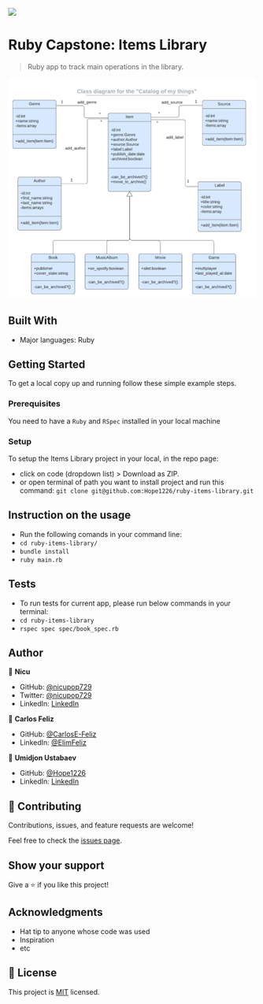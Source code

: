![](https://img.shields.io/badge/Microverse-blueviolet)

# Ruby Capstone: Items Library

> Ruby app to track main operations in the library.

![screenshot](./app_screenshot.png)

## Built With

- Major languages: Ruby

## Getting Started

To get a local copy up and running follow these simple example steps.

### Prerequisites

You need to have a `Ruby` and `RSpec` installed in your local machine 

### Setup

To setup the Items Library project in your local, in the repo page: 
- click on code (dropdown list) > Download as ZIP. 
- or open terminal of path you want to install project and run this command:
`git clone git@github.com:Hope1226/ruby-items-library.git`

## Instruction on the usage
- Run the following comands in your command line:
- `cd ruby-items-library/`
- `bundle install`
- `ruby main.rb`

## Tests
- To run tests for current app, please run below commands in your terminal:
- `cd ruby-items-library`
- `rspec spec spec/book_spec.rb`

## Author


👤 **Nicu**

- GitHub: [@nicupop729](https://github.com/nicupop729)
- Twitter: [@nicupop729](https://twitter.com/nicupop729)
- LinkedIn: [LinkedIn](https://www.linkedin.com/in/nicolae-pop/)

👤 **Carlos Feliz**

- GitHub: [@CarlosE-Feliz](https://github.com/CarlosE-Feliz)
- LinkedIn: [@ElimFeliz](https://www.linkedin.com/in/elimfeliz/)

👤 **Umidjon Ustabaev**

- GitHub: [@Hope1226](https://github.com/Hope1226)
- LinkedIn: [LinkedIn](https://www.linkedin.com/in/umidjon-ustabaev/)

## 🤝 Contributing

Contributions, issues, and feature requests are welcome!

Feel free to check the [issues page](https://github.com/Hope1226/ruby-items-library/issues).

## Show your support

Give a ⭐️ if you like this project!

## Acknowledgments

- Hat tip to anyone whose code was used
- Inspiration
- etc

## 📝 License

This project is [MIT](./MIT.md) licensed.
